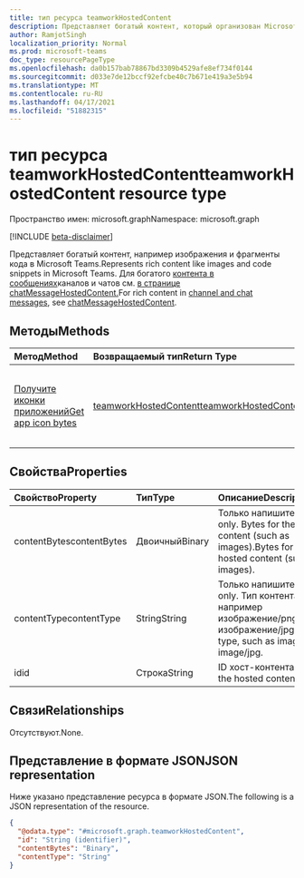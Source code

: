 ```yaml
---
title: тип ресурса teamworkHostedContent
description: Представляет богатый контент, который организован Microsoft Teams
author: RamjotSingh
localization_priority: Normal
ms.prod: microsoft-teams
doc_type: resourcePageType
ms.openlocfilehash: da0b157bab78867bd3309b4529afe8ef734f0144
ms.sourcegitcommit: d033e7de12bccf92efcbe40c7b671e419a3e5b94
ms.translationtype: MT
ms.contentlocale: ru-RU
ms.lasthandoff: 04/17/2021
ms.locfileid: "51882315"
---
```

# <a name="teamworkhostedcontent-resource-type"></a><span data-ttu-id="60ca4-103">тип ресурса teamworkHostedContent</span><span class="sxs-lookup"><span data-stu-id="60ca4-103">teamworkHostedContent resource type</span></span>

<span data-ttu-id="60ca4-104">Пространство имен: microsoft.graph</span><span class="sxs-lookup"><span data-stu-id="60ca4-104">Namespace: microsoft.graph</span></span>

[!INCLUDE [beta-disclaimer](../../includes/beta-disclaimer.md)]

<span data-ttu-id="60ca4-105">Представляет богатый контент, например изображения и фрагменты кода в Microsoft Teams.</span><span class="sxs-lookup"><span data-stu-id="60ca4-105">Represents rich content like images and code snippets in Microsoft Teams.</span></span> <span data-ttu-id="60ca4-106">Для богатого [контента в сообщениях](chatMessage.md)каналов и чатов см. [в странице chatMessageHostedContent.](chatMessageHostedContent.md)</span><span class="sxs-lookup"><span data-stu-id="60ca4-106">For rich content in [channel and chat messages](chatMessage.md), see [chatMessageHostedContent](chatMessageHostedContent.md).</span></span>

## <a name="methods"></a><span data-ttu-id="60ca4-107">Методы</span><span class="sxs-lookup"><span data-stu-id="60ca4-107">Methods</span></span>

| <span data-ttu-id="60ca4-108">Метод</span><span class="sxs-lookup"><span data-stu-id="60ca4-108">Method</span></span>                                            | <span data-ttu-id="60ca4-109">Возвращаемый тип</span><span class="sxs-lookup"><span data-stu-id="60ca4-109">Return Type</span></span>                                       | <span data-ttu-id="60ca4-110">Описание</span><span class="sxs-lookup"><span data-stu-id="60ca4-110">Description</span></span>                                                    | 
| :------------------------------------------------ | :------------------------------------------------ | :------------------------------------------------------------- |
| [<span data-ttu-id="60ca4-111">Получите иконки приложений</span><span class="sxs-lookup"><span data-stu-id="60ca4-111">Get app icon bytes</span></span>](../api/teamsappicon-get.md)     | [<span data-ttu-id="60ca4-112">teamworkHostedContent</span><span class="sxs-lookup"><span data-stu-id="60ca4-112">teamworkHostedContent</span></span>](teamworkhostedcontent.md)                   | <span data-ttu-id="60ca4-113">Получите bytes of the hosted content backing a Teams app icon.</span><span class="sxs-lookup"><span data-stu-id="60ca4-113">Get the bytes of the hosted content backing a Teams app icon.</span></span> |

## <a name="properties"></a><span data-ttu-id="60ca4-114">Свойства</span><span class="sxs-lookup"><span data-stu-id="60ca4-114">Properties</span></span>
|<span data-ttu-id="60ca4-115">Свойство</span><span class="sxs-lookup"><span data-stu-id="60ca4-115">Property</span></span>|<span data-ttu-id="60ca4-116">Тип</span><span class="sxs-lookup"><span data-stu-id="60ca4-116">Type</span></span>|<span data-ttu-id="60ca4-117">Описание</span><span class="sxs-lookup"><span data-stu-id="60ca4-117">Description</span></span>|
|:---|:---|:---|
|<span data-ttu-id="60ca4-118">contentBytes</span><span class="sxs-lookup"><span data-stu-id="60ca4-118">contentBytes</span></span>|<span data-ttu-id="60ca4-119">Двоичный</span><span class="sxs-lookup"><span data-stu-id="60ca4-119">Binary</span></span>|<span data-ttu-id="60ca4-120">Только напишите.</span><span class="sxs-lookup"><span data-stu-id="60ca4-120">Write only.</span></span> <span data-ttu-id="60ca4-121">Bytes for the hosted content (such as images).</span><span class="sxs-lookup"><span data-stu-id="60ca4-121">Bytes for the hosted content (such as images).</span></span>|
|<span data-ttu-id="60ca4-122">contentType</span><span class="sxs-lookup"><span data-stu-id="60ca4-122">contentType</span></span>|<span data-ttu-id="60ca4-123">String</span><span class="sxs-lookup"><span data-stu-id="60ca4-123">String</span></span>|<span data-ttu-id="60ca4-124">Только напишите.</span><span class="sxs-lookup"><span data-stu-id="60ca4-124">Write only.</span></span> <span data-ttu-id="60ca4-125">Тип контента, например изображение/png, изображение/jpg.</span><span class="sxs-lookup"><span data-stu-id="60ca4-125">Content type, such as image/png, image/jpg.</span></span>|
|<span data-ttu-id="60ca4-126">id</span><span class="sxs-lookup"><span data-stu-id="60ca4-126">id</span></span>|<span data-ttu-id="60ca4-127">Строка</span><span class="sxs-lookup"><span data-stu-id="60ca4-127">String</span></span>|<span data-ttu-id="60ca4-128">ID хост-контента.</span><span class="sxs-lookup"><span data-stu-id="60ca4-128">ID of the hosted content.</span></span>|

## <a name="relationships"></a><span data-ttu-id="60ca4-129">Связи</span><span class="sxs-lookup"><span data-stu-id="60ca4-129">Relationships</span></span>
<span data-ttu-id="60ca4-130">Отсутствуют.</span><span class="sxs-lookup"><span data-stu-id="60ca4-130">None.</span></span>

## <a name="json-representation"></a><span data-ttu-id="60ca4-131">Представление в формате JSON</span><span class="sxs-lookup"><span data-stu-id="60ca4-131">JSON representation</span></span>
<span data-ttu-id="60ca4-132">Ниже указано представление ресурса в формате JSON.</span><span class="sxs-lookup"><span data-stu-id="60ca4-132">The following is a JSON representation of the resource.</span></span>
<!-- {
  "blockType": "resource",
  "keyProperty": "id",
  "@odata.type": "microsoft.graph.teamworkHostedContent",
  "openType": false
}
-->
``` json
{
  "@odata.type": "#microsoft.graph.teamworkHostedContent",
  "id": "String (identifier)",
  "contentBytes": "Binary",
  "contentType": "String"
}
```

